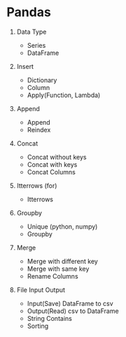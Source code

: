 # Pandas

1. Data Type
    - Series
    - DataFrame

2. Insert 
    - Dictionary
    - Column
    - Apply(Function, Lambda)

3. Append
    - Append
    - Reindex

4. Concat
    - Concat without keys
    - Concat with keys
    - Concat Columns

5. Itterrows (for)
    - Itterrows

6. Groupby
    - Unique (python, numpy)
    - Groupby

7. Merge
    - Merge with different key
    - Merge with same key
    - Rename Columns
    
8. File Input Output
    - Input(Save) DataFrame to csv
    - Output(Read) csv to DataFrame
    - String Contains
    - Sorting
